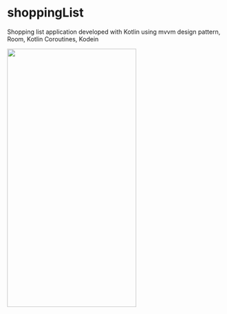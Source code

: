 # shoppingList
Shopping list application developed with Kotlin using mvvm design pattern, Room, Kotlin Coroutines, Kodein


<img src="https://github.com/mlhakyz/shoppingList/blob/main/ShoppingLists.gif" width="300px" height="600px">
